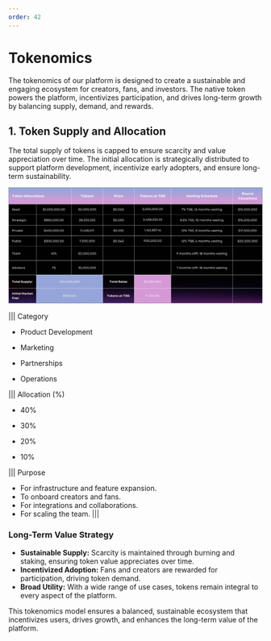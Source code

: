 ```yaml
---
order: 42
---
```


# Tokenomics

The tokenomics of our platform is designed to create a sustainable and engaging ecosystem for creators, fans, and investors. The native token powers the platform, incentivizes participation, and drives long-term growth by balancing supply, demand, and rewards.

## 1. Token Supply and Allocation

The total supply of tokens is capped to ensure scarcity and value appreciation over time. The initial allocation is strategically distributed to support platform development, incentivize early adopters, and ensure long-term sustainability.

![](tokendetail.png)

||| Category

- Product Development

- Marketing

- Partnerships

- Operations

||| Allocation (%)

- 40%

- 30%

- 20%

- 10%

||| Purpose

- For infrastructure and feature expansion.
- To onboard creators and fans.
- For integrations and collaborations.
- For scaling the team.
|||

### Long-Term Value Strategy

- **Sustainable Supply:** Scarcity is maintained through burning and staking, ensuring token value appreciates over time.
- **Incentivized Adoption:** Fans and creators are rewarded for participation, driving token demand.
- **Broad Utility:** With a wide range of use cases, tokens remain integral to every aspect of the platform.

This tokenomics model ensures a balanced, sustainable ecosystem that incentivizes users, drives growth, and enhances the long-term value of the platform.
